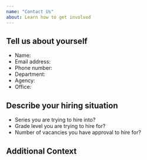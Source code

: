```yaml
---
name: "Contact Us"
about: Learn how to get involved
---
```


## Tell us about yourself

* Name:
* Email address:
* Phone number:
* Department:
* Agency:
* Office:

## Describe your hiring situation

<!--
       Describe in detail what problems you have had hiring. For example, are you attracting qualified candidates but they don't end up on the certificate?
 -->

* Series you are trying to hire into?
* Grade level you are trying to hire for?
* Number of vacancies you have approval to hire for?


## Additional Context
<!--
        Add any other context you feel is helpful
       Thanks for reaching out!
-->
